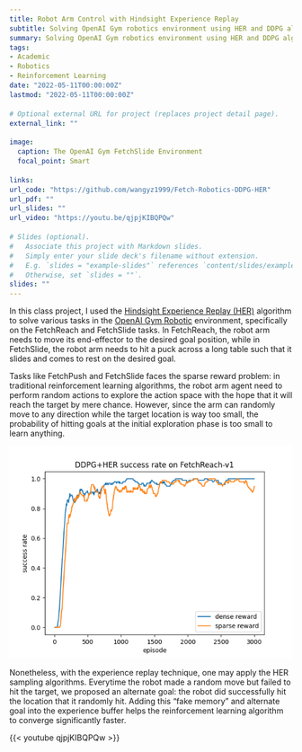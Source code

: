 ```yaml
---
title: Robot Arm Control with Hindsight Experience Replay
subtitle: Solving OpenAI Gym robotics environment using HER and DDPG algorithms
summary: Solving OpenAI Gym robotics environment using HER and DDPG algorithms
tags:
- Academic
- Robotics
- Reinforcement Learning
date: "2022-05-11T00:00:00Z"
lastmod: "2022-05-11T00:00:00Z"

# Optional external URL for project (replaces project detail page).
external_link: ""

image:
  caption: The OpenAI Gym FetchSlide Environment
  focal_point: Smart

links:
url_code: "https://github.com/wangyz1999/Fetch-Robotics-DDPG-HER"
url_pdf: ""
url_slides: ""
url_video: "https://youtu.be/qjpjKIBQPQw"

# Slides (optional).
#   Associate this project with Markdown slides.
#   Simply enter your slide deck's filename without extension.
#   E.g. `slides = "example-slides"` references `content/slides/example-slides.md`.
#   Otherwise, set `slides = ""`.
slides: ""
---
```


In this class project, I used the [Hindsight Experience Replay (HER)](https://arxiv.org/abs/1707.01495) algorithm to solve various tasks in the [OpenAI Gym Robotic](https://openai.com/blog/ingredients-for-robotics-research/) environment, specifically on the FetchReach and FetchSlide tasks. In FetchReach, the robot arm needs to move its end-effector to the desired goal position, while in FetchSlide, the robot arm needs to hit a puck across a long table such that it slides and comes to rest on the desired goal.

Tasks like FetchPush and FetchSlide faces the sparse reward problem: in traditional reinforcement learning algorithms, the robot arm agent need to perform random actions to explore the action space with the hope that it will reach the target by mere chance. However, since the arm can randomly move to any direction while the target location is way too small, the probability of hitting goals at the initial exploration phase is too small to learn anything. 

![DDPG Training Graph](ddpg.png "DDPG+HER model training graph on the FetchReach Environment")

Nonetheless, with the experience replay technique, one may apply the HER sampling algorithms. Everytime the robot made a random move but failed to hit the target, we proposed an alternate goal: the robot did successfully hit the location that it randomly hit. Adding this “fake memory” and alternate goal into the experience buffer helps the reinforcement learning algorithm to converge significantly faster. 


{{< youtube qjpjKIBQPQw >}}